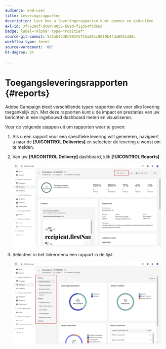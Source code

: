 ```yaml
---
audience: end-user
title: Leveringsrapporten
description: Leer hoe u leveringsrapporten kunt openen en gebruiken
exl-id: 3f76298f-dc0d-4055-b89d-f11d64fcd66d
badge: label="Alpha" type="Positief"
source-git-commit: 535ab4238c9937d716a20ac8019b44da091bdd6c
workflow-type: tm+mt
source-wordcount: '88'
ht-degree: 2%

---
```


# Toegangsleveringsrapporten {#reports}

Adobe Campaign biedt verschillende typen rapporten die voor elke levering toegankelijk zijn. Met deze rapporten kunt u de impact en prestaties van uw berichten in een ingebouwd dashboard meten en visualiseren.

Voer de volgende stappen uit om rapporten weer te geven:

1. Als u een rapport voor een specifieke levering wilt genereren, navigeert u naar de **[!UICONTROL Deliveries]** en selecteer de levering u wenst om te melden.

1. Van uw **[!UICONTROL Delivery]** dashboard, klik **[!UICONTROL Reports]**.

   ![](assets/reporting2.png)

1. Selecteer in het linkermenu een rapport in de lijst.

   ![](assets/reporting.png)


